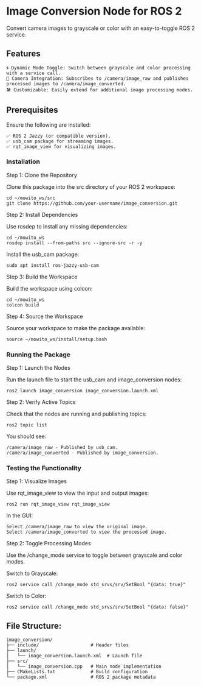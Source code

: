 # Image Conversion Node for ROS 2

Convert camera images to grayscale or color with an easy-to-toggle ROS 2 service.
## Features

    🌀 Dynamic Mode Toggle: Switch between grayscale and color processing with a service call.
    📸 Camera Integration: Subscribes to /camera/image_raw and publishes processed images to /camera/image_converted.
    🛠 Customizable: Easily extend for additional image processing modes.

## Prerequisites

Ensure the following are installed:

    ✅ ROS 2 Jazzy (or compatible version).
    ✅ usb_cam package for streaming images.
    ✅ rqt_image_view for visualizing images.

### Installation

Step 1: Clone the Repository

Clone this package into the src directory of your ROS 2 workspace:

    cd ~/mowito_ws/src
    git clone https://github.com/your-username/image_conversion.git

Step 2: Install Dependencies

Use rosdep to install any missing dependencies:

    cd ~/mowito_ws
    rosdep install --from-paths src --ignore-src -r -y

Install the usb_cam package:

    sudo apt install ros-jazzy-usb-cam

Step 3: Build the Workspace

Build the workspace using colcon:

    cd ~/mowito_ws
    colcon build

Step 4: Source the Workspace

Source your workspace to make the package available:

    source ~/mowito_ws/install/setup.bash

### Running the Package

Step 1: Launch the Nodes

Run the launch file to start the usb_cam and image_conversion nodes:

    ros2 launch image_conversion image_conversion.launch.xml

Step 2: Verify Active Topics

Check that the nodes are running and publishing topics:

    ros2 topic list

You should see:

    /camera/image_raw - Published by usb_cam.
    /camera/image_converted - Published by image_conversion.

### Testing the Functionality

Step 1: Visualize Images

Use rqt_image_view to view the input and output images:

    ros2 run rqt_image_view rqt_image_view

In the GUI:

    Select /camera/image_raw to view the original image.
    Select /camera/image_converted to view the processed image.

Step 2: Toggle Processing Modes

Use the /change_mode service to toggle between grayscale and color modes.

Switch to Grayscale:

    ros2 service call /change_mode std_srvs/srv/SetBool "{data: true}"

Switch to Color:

    ros2 service call /change_mode std_srvs/srv/SetBool "{data: false}"

## File Structure:

    image_conversion/
    ├── include/                   # Header files
    ├── launch/
    │   └── image_conversion.launch.xml  # Launch file
    ├── src/
    │   └── image_conversion.cpp   # Main node implementation
    ├── CMakeLists.txt             # Build configuration
    └── package.xml                # ROS 2 package metadata


